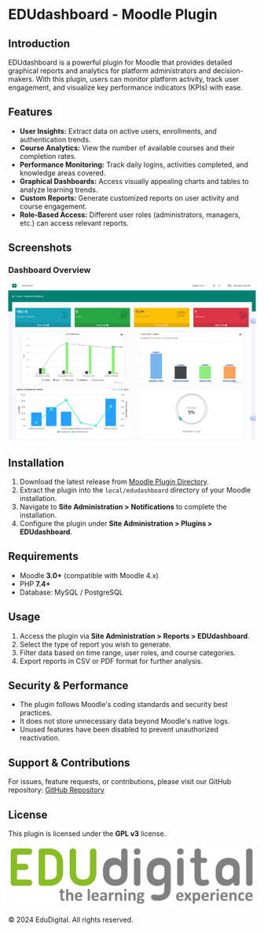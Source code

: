 # EDUdashboard - Moodle Plugin

## Introduction

EDUdashboard is a powerful plugin for Moodle that provides detailed graphical reports and analytics for platform administrators and decision-makers. With this plugin, users can monitor platform activity, track user engagement, and visualize key performance indicators (KPIs) with ease.

## Features

- **User Insights:** Extract data on active users, enrollments, and authentication trends.
- **Course Analytics:** View the number of available courses and their completion rates.
- **Performance Monitoring:** Track daily logins, activities completed, and knowledge areas covered.
- **Graphical Dashboards:** Access visually appealing charts and tables to analyze learning trends.
- **Custom Reports:** Generate customized reports on user activity and course engagement.
- **Role-Based Access:** Different user roles (administrators, managers, etc.) can access relevant reports.

## Screenshots

### Dashboard Overview
![Dashboard Overview](pix/screencaptureEdudashboard.png)

## Installation

1. Download the latest release from [Moodle Plugin Directory](https://moodle.org/plugins/).
2. Extract the plugin into the `local/edudashboard` directory of your Moodle installation.
3. Navigate to **Site Administration > Notifications** to complete the installation.
4. Configure the plugin under **Site Administration > Plugins > EDUdashboard**.

## Requirements

- Moodle **3.0+** (compatible with Moodle 4.x)
- PHP **7.4+**
- Database: MySQL / PostgreSQL

## Usage

1. Access the plugin via **Site Administration > Reports > EDUdashboard**.
2. Select the type of report you wish to generate.
3. Filter data based on time range, user roles, and course categories.
4. Export reports in CSV or PDF format for further analysis.

## Security & Performance

- The plugin follows Moodle's coding standards and security best practices.
- It does not store unnecessary data beyond Moodle's native logs.
- Unused features have been disabled to prevent unauthorized reactivation.

## Support & Contributions

For issues, feature requests, or contributions, please visit our GitHub repository:
[GitHub Repository]()

## License

This plugin is licensed under the **GPL v3** license.

![EDUdigital](pix/Logotipo_EDUdigital.png)

&copy; 2024 EduDigital. All rights reserved.
